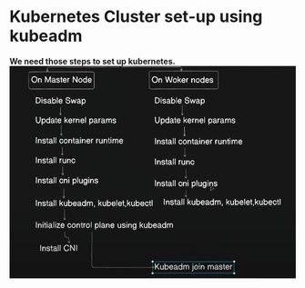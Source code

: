# Kubernetes Cluster set-up using kubeadm

**We need those steps to set up kubernetes.**
![kubernetes-installation-steps](./kubernetes-installation-steps.png)


